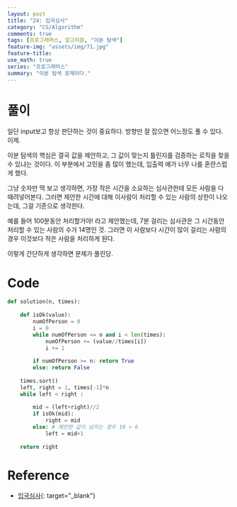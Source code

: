 ```yaml
---
layout: post
title: "24: 입국심사"
category: "CS/Algorithm"
comments: true
tags: [프로그래머스, 알고리즘, "이분 탐색"]
feature-img: "assets/img/71.jpg"
feature-title:
use_math: true
series: "프로그래머스"
summary: "이분 탐색 문제이다."
---
```




# 풀이

일단 input보고 항상 판단하는 것이 중요하다. 방향만 잘 잡으면 어느정도 풀 수 있다. 이제.

이분 탐색의 핵심은 결국 값을 제안하고, 그 값이 맞는지 틀린지를 검증하는 로직을 찾을 수 있냐는 것이다. 이 부분에서 고민을 좀 많이 했는데, 입출력 예가 너무 나를 혼란스럽게 했다.

그냥 숫자만 딱 보고 생각하면, 가장 작은 시간을 소요하는 심사관한테 모든 사람을 다 때려넣어본다. 그러면 제안한 시간에 대해 이사람이 처리할 수 있는 사람의 상한이 나오는데, 그걸 기준으로 생각한다.

예를 들어 100분동안 처리할거야! 라고 제안했는데, 7분 걸리는 심사관은 그 시간동안 처리할 수 있는 사람의 수가 14명인 것. 그러면 이 사람보다 시간이 많이 걸리는 사람의 경우 이것보다 적은 사람을 처리하게 된다.

이렇게 간단하게 생각하면 문제가 풀린당.

# Code

```python
def solution(n, times):
    
    def isOk(value):
        numOfPerson = 0
        i = 0
        while numOfPerson <= n and i < len(times):
            numOfPerson += (value//times[i])
            i += 1
    
        if numOfPerson >= n: return True
        else: return False
    
    times.sort()
    left, right = 1, times[-1]*n
    while left < right :
        
        mid = (left+right)//2
        if isOk(mid): 
            right = mid
        else: # 제안한 값이 넘치는 경우 10 > 6
            left = mid+1
    
    return right
```


# Reference

* [입국심사](https://programmers.co.kr/learn/courses/30/lessons/43238){: target="\_blank"}
